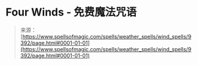 <!--yml

category: 未分类

date: 2024-06-12 18:45:35

-->

# Four Winds - 免费魔法咒语

> 来源：[https://www.spellsofmagic.com/spells/weather_spells/wind_spells/9392/page.html#0001-01-01](https://www.spellsofmagic.com/spells/weather_spells/wind_spells/9392/page.html#0001-01-01)
